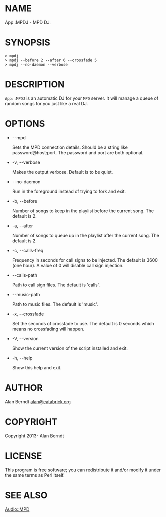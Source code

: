 # NAME

App::MPDJ - MPD DJ.

# SYNOPSIS

    > mpdj
    > mpdj --before 2 --after 6 --crossfade 5
    > mpdj --no-daemon --verbose

# DESCRIPTION

`App::MPDJ` is an automatic DJ for your `MPD` server.  It will manage a queue
of random songs for you just like a real DJ.

# OPTIONS

- \--mpd

    Sets the MPD connection details.  Should be a string like password@host:port.
    The password and port are both optional.

- \-v, --verbose

    Makes the output verbose.  Default is to be quiet.

- \--no-daemon

    Run in the foreground instead of trying to fork and exit.

- \-b, --before

    Number of songs to keep in the playlist before the current song.  The default
    is 2.

- \-a, --after

    Number of songs to queue up in the playlist after the current song.  The
    default is 2.

- \-c, --calls-freq

    Frequency in seconds for call signs to be injected.  The default is 3600 (one
    hour).  A value of 0 will disable call sign injection.

- \--calls-path

    Path to call sign files.  The default is 'calls'.

- \--music-path

    Path to music files.  The default is 'music'.

- \-x, --crossfade

    Set the seconds of crossfade to use.  The default is 0 seconds which means no
    crossfading will happen.

- \-V, --version

    Show the current version of the script installed and exit.

- \-h, --help

    Show this help and exit.

# AUTHOR

Alan Berndt <alan@eatabrick.org>

# COPYRIGHT

Copyright 2013- Alan Berndt

# LICENSE

This program is free software; you can redistribute it and/or modify it under
the same terms as Perl itself.

# SEE ALSO

[Audio::MPD](http://search.cpan.org/perldoc?Audio::MPD)
